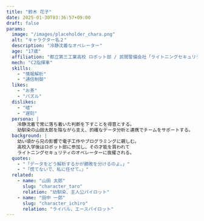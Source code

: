 ```yaml
---
title: "鈴木 花子"
date: 2025-01-30T03:36:57+09:00
draft: false
params:
  image: "/images/placeholder_chara.png"
  alt: "キャラクター名２"
  description: "冷静沈着なオペレーター"
  age: "17歳"
  affiliation: "都立第三工業高校 ロボット部 / 民間警備会社「ライトニングセキュリティ」通信班"
  mech: "C2指揮車"
  skills:
    - "情報解析"
    - "通信制御"
  likes:
    - "お茶"
    - "パズル"
  dislikes:
    - "嘘"
    - "遅刻"
  persona: |
    冷静沈着で常に落ち着いた判断を下すことを得意とする。
    幼馴染の山田太郎を陰ながら支え、的確なデータ分析と連携でチームをサポートする。
  background: |
    幼い頃から兄の影響で電子工作やプログラミングに親しむ。
    高校入学後はロボット部に参加し、その才能を買われて
    ライトニングセキュリティのオペレーターに抜擢される。
  quotes:
    - "「データをどう解析するかが勝敗を分けるのよ。」"
    - "「慌てないで、私に任せて。」"
  related:
    - name: "山田 太郎"
      slug: "character_taro"
      relation: "幼馴染、主人公パイロット"
    - name: "田中 一郎"
      slug: "character_ichiro"
      relation: "ライバル、エースパイロット"
---
```

